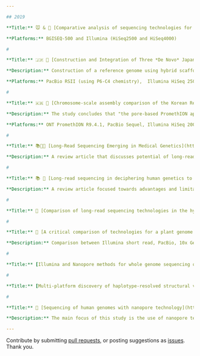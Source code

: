 ```yaml
---

## 2019

**Title:** 🐭 & 🧬 [Comparative analysis of sequencing technologies for single-cell transcriptomics](https://genomebiology.biomedcentral.com/articles/10.1186/s13059-019-1676-5)

**Platforms:** BGISEQ-500 and Illumina (HiSeq2500 and HiSeq4000)

#

**Title:** 🇯🇵 🧬 [Construction and Integration of Three *De Novo* Japanese Human Genome Assemblies toward a Population-Specific Reference](https://www.biorxiv.org/content/10.1101/861658v1)

**Description:** Construction of a reference genome using hybrid scaffolding approach by integrating *de novo* assemblies of three Japanese male individuals. BionanoSolve  software (v3.2) was used for hybrid scaffolding.

**Platforms:** PacBio RSII (using P6-C4 chemistry),  Illumina HiSeq 2500 system (with a TruSeq Rapid PE Cluster kit and Rapid SBS kit), and Irys/Saphyr system (BioNano Genomics) for optical mapping.

#

**Title:** 🇰🇷 🧬 [Chromosome-scale assembly comparison of the Korean Reference Genome KOREF from PromethION and PacBio with Hi-C mapping information](http://dx.doi.org/10.1093/gigascience/giz125)

**Description:** The study concludes that "the pore-based PromethION approach provides a good quality chromosome-scale human genome assembly at a low cost and is much more cost-effective than PacBio."

**Platforms:** ONT PromethION R9.4.1, PacBio Sequel, Illumina HiSeq 2000, and Arima-HiC kit (A160105 v01)

#

**Title:** 📚💉🧬 [Long-Read Sequencing Emerging in Medical Genetics](https://www.frontiersin.org/articles/10.3389/fgene.2019.00426/full)

**Description:** A review article that discusses potential of long-read sequencing technologies in a context of advancements in medical genetics.

#

**Title:** 📚 🧬 [Long-read sequencing in deciphering human genetics to a greater depth](https://pubmed.ncbi.nlm.nih.gov/31538236/)

**Description:** A review article focused towards advantages and limitations of long-read sequencing

#

**Title:** 🦠 [Comparison of long-read sequencing technologies in the hybrid assembly of complex bacterial genomes](https://www.biorxiv.org/content/10.1101/530824v2)

#

**Title:** 🌱 [A critical comparison of technologies for a plant genome sequencing project](https://academic.oup.com/gigascience/article/8/3/giy163/5281243)

**Description:** Comparison between Illumina short read, PacBio, 10x Genomics linked reads, Dovetail Hi-C, and BioNano optical maps for assembling high-quality potato species *Solanum verrucosum*. The comparison involves assessment of completeness, accuracy, requirements, and sequencing costs.

#

**Title:** [Illumina and Nanopore methods for whole genome sequencing of hepatitis B virus (HBV)](https://www.nature.com/articles/s41598-019-43524-9)

#

**Title:** [Multi-platform discovery of haplotype-resolved structural variation in genomes](https://www.nature.com/articles/s41467-018-08148-z)

#

**Title:** 🧬 [Sequencing of human genomes with nanopore technology](https://www.nature.com/articles/s41467-019-09637-5)

**Description:** The main focus of this study is the use of nanopore technology (MinION) for clinical use. In addition to evaluating performance of basecallers for SNV calls, the study also looked at comparison of large variants (>100bp) from read data generated by ONT, PacBio, and Illumina (section 3.2, supplementary).

---
```


Contribute by submitting [pull requests](https://github.com/Nazeeefa/awesome-sequencing-tech-papers/pulls), or posting suggestions as [issues](https://github.com/Nazeeefa/awesome-sequencing-tech-papers/issues). Thank you.
